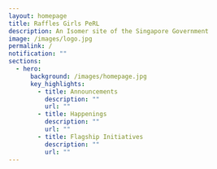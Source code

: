 ```yaml
---
layout: homepage
title: Raffles Girls PeRL
description: An Isomer site of the Singapore Government
image: /images/logo.jpg
permalink: /
notification: ""
sections:
  - hero:
      background: /images/homepage.jpg
      key_highlights:
        - title: Announcements
          description: ""
          url: ""
        - title: Happenings
          description: ""
          url: ""
        - title: Flagship Initiatives
          description: ""
          url: ""
---
```

